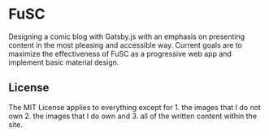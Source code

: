# FuSC

Designing a comic blog with Gatsby.js with an emphasis on presenting content in the most pleasing and accessible way. Current goals are to maximize the effectiveness of FuSC as a progressive web app and implement basic material design.


## License

The MIT License applies to everything except for 1. the images that I do not own 2. the images that I do own and 3. all of the written content within the site.
